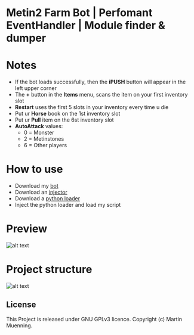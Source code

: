 # Metin2 Farm Bot | Perfomant EventHandler | Module finder & dumper

# Notes
- If the bot loads successfully, then the **iPUSH** button will appear in the left upper corner
- The **+** button in the **Items** menu, scans the item on your first inventory slot
- **Restart** uses the first 5 slots in your inventory every time u die
- Put ur **Horse** book on the 1st inventory slot
- Put ur **Pull** item on the 6st inventory slot
- **AutoAttack** values:
    - 0 = Monster
    - 2 = Metinstones
    - 6 = Other players

# How to use
- Download my [bot](https://raw.githubusercontent.com/nounix/metin2-bot/master/iPUSH.py)
- Download an [injector](https://github.com/master131/ExtremeInjector/releases/download/v3.7.3/Extreme.Injector.v3.7.3.-.by.master131.rar)
- Download a [python loader](http://www.elitepvpers.com/forum/metin2-hacks-bots-cheats-exploits-macros/4069225-pyloader-python-2-7-a.html)
- Inject the python loader and load my script

# Preview
![alt text](http://i.epvpimg.com/ewPjdab.jpg)

# Project structure
![alt text](http://i.epvpimg.com/l5Rpfab.jpg)

## License
This Project is released under GNU GPLv3 licence. Copyright (c) Martin Muenning.